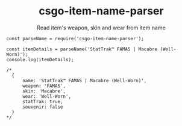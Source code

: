<h1 align="center">csgo-item-name-parser</h1>
<p align="center">Read item's weapon, skin and wear from item name</p>

```JS
const parseName = require('csgo-item-name-parser');

const itemDetails = parseName('StatTrak™ FAMAS | Macabre (Well-Worn)');
console.log(itemDetails);

/*
  { 
      name: 'StatTrak™ FAMAS | Macabre (Well-Worn)',
      weapon: 'FAMAS',
      skin: 'Macabre',
      wear: 'Well-Worn',
      statTrak: true,
      souvenir: false 
  }
*/
```
